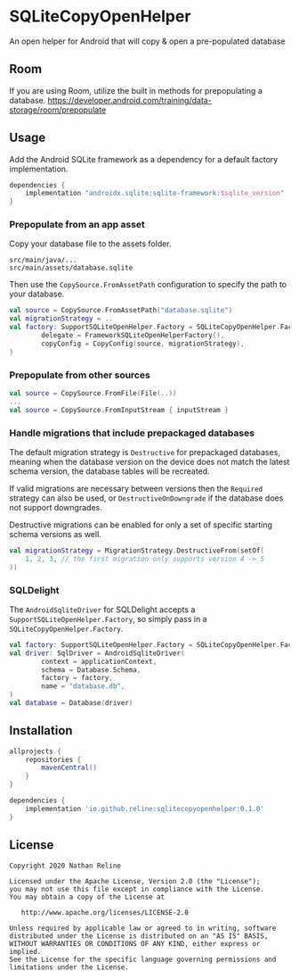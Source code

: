 # SQLiteCopyOpenHelper
An open helper for Android that will copy &amp; open a pre-populated database

## Room

If you are using Room, utilize the built in methods for prepopulating a database.
https://developer.android.com/training/data-storage/room/prepopulate

## Usage

Add the Android SQLite framework as a dependency for a default factory implementation.

```groovy
dependencies {
    implementation "androidx.sqlite:sqlite-framework:$sqlite_version"
}
```

### Prepopulate from an app asset

Copy your database file to the assets folder.
```
src/main/java/...
src/main/assets/database.sqlite
```

Then use the `CopySource.FromAssetPath` configuration to specify the path to your database.
```kotlin
val source = CopySource.FromAssetPath("database.sqlite")
val migrationStrategy = ..
val factory: SupportSQLiteOpenHelper.Factory = SQLiteCopyOpenHelper.Factory(
        delegate = FrameworkSQLiteOpenHelperFactory(),
        copyConfig = CopyConfig(source, migrationStrategy),
)
```

### Prepopulate from other sources

```kotlin
val source = CopySource.FromFile(File(..))
...
val source = CopySource.FromInputStream { inputStream }
```

### Handle migrations that include prepackaged databases

The default migration strategy is `Destructive` for prepackaged databases, meaning when the database
version on the device does not match the latest schema version, the database tables will be
recreated.

If valid migrations are necessary between versions then the `Required` strategy can also be used, or
`DestructiveOnDowngrade` if the database does not support downgrades.

Destructive migrations can be enabled for only a set of specific starting schema versions as well.
```kt
val migrationStrategy = MigrationStrategy.DestructiveFrom(setOf(
    1, 2, 3, // the first migration only supports version 4 -> 5 
))
```

### SQLDelight

The `AndroidSqliteDriver` for SQLDelight accepts a `SupportSQLiteOpenHelper.Factory`, so simply pass
in a `SQLiteCopyOpenHelper.Factory`.
```kotlin
val factory: SupportSQLiteOpenHelper.Factory = SQLiteCopyOpenHelper.Factory(..)
val driver: SqlDriver = AndroidSqliteDriver(
        context = applicationContext,
        schema = Database.Schema,
        factory = factory,
        name = "database.db",
)
val database = Database(driver)
```

## Installation

```groovy
allprojects {
    repositories {
        mavenCentral()
    }
}

dependencies {
    implementation 'io.github.reline:sqlitecopyopenhelper:0.1.0'
}
```

License
--------

    Copyright 2020 Nathan Reline

    Licensed under the Apache License, Version 2.0 (the "License");
    you may not use this file except in compliance with the License.
    You may obtain a copy of the License at

       http://www.apache.org/licenses/LICENSE-2.0

    Unless required by applicable law or agreed to in writing, software
    distributed under the License is distributed on an "AS IS" BASIS,
    WITHOUT WARRANTIES OR CONDITIONS OF ANY KIND, either express or implied.
    See the License for the specific language governing permissions and
    limitations under the License.

